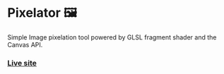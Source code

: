 # Pixelator 🖼 
Simple Image pixelation tool powered by GLSL fragment shader and the Canvas API.

### **[Live site](https://image-pixelator.vercel.app/)**
